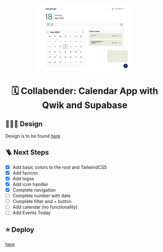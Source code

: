 <div align="center">

<img src="./public/home.png" width="300" alt="Home Collabender" />

# 🗓️ Collabender: Calendar App with Qwik and Supabase

</div>

## 👨🏻‍🎨 Design

Design is to be found [here](https://www.figma.com/file/VUhSBt6jfrSfHVM6pv3yoH/collabender-2023?type=design&node-id=2-3&t=O803YFvgmFt24vxI-0).

## 🪜 Next Steps

- [x] Add basic colors to the root and TailwindCSS
- [x] Add favicon
- [x] Add logos
- [x] Add icon handler
- [x] Complete navigation
- [ ] Complete number with date
- [ ] Complete filter and + button
- [ ] Add calendar (no functionality)
- [ ] Add Events Today

## ⭐️ Deploy

[here](https://qwik-calendar.vercel.app/)
